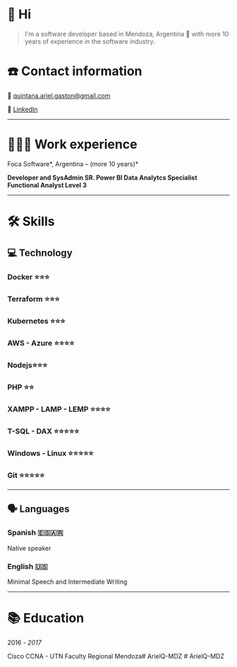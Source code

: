 # 👋 Hi

> I'm a software developer based in Mendoza, Argentina 🌊 with more 10 years of experience in the software industry.

# ☎️ Contact information

📧 quintana.ariel.gaston@gmail.com

🔗 [LinkedIn](https://www.linkedin.com/in/arielquintana/)

---

# **👩🏻‍💻** Work experience

Foca Software*, Argentina – (more 10 years)*

**Developer and SysAdmin SR.
Power BI Data Analytcs Specialist
Functional Analyst Level 3**

---

# 🛠 Skills

## 💻 Technology

### Docker ⭐️⭐️⭐️

### Terraform ⭐️⭐️⭐️

### Kubernetes ⭐️⭐️⭐️

### AWS - Azure ⭐️⭐️⭐️⭐️

### Nodejs⭐️⭐️⭐️

### PHP ⭐️⭐️

### XAMPP - LAMP - LEMP ⭐️⭐️⭐️⭐️

### T-SQL - DAX  ⭐️⭐️⭐️⭐️⭐️

### Windows - Linux ⭐️⭐️⭐️⭐️⭐️

### Git ⭐️⭐️⭐️⭐️⭐️

---

## 🗣 Languages

### Spanish 🇪🇸🇦🇷

Native speaker

### English 🇺🇸

Minimal Speech and Intermediate Writing

---

# 📚 Education

2016 - *2017* 

Cisco CCNA - UTN Faculty Regional Mendoza#   A r i e l Q - M D Z 
 
 #   A r i e l Q - M D Z 
 
 